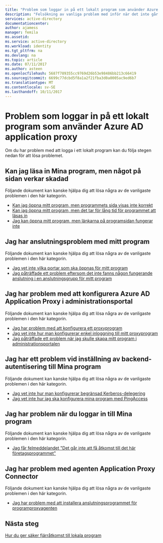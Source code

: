 ```yaml
---
title: "Problem som loggar in på ett lokalt program som använder Azure AD application proxy | Microsoft Docs"
description: "Felsökning av vanliga problem med inför när det inte går att logga in på ett lokalt program integrerade med Azure AD med hjälp av Azure AD Application Proxy"
services: active-directory
documentationcenter: 
author: ajamess
manager: femila
ms.assetid: 
ms.service: active-directory
ms.workload: identity
ms.tgt_pltfrm: na
ms.devlang: na
ms.topic: article
ms.date: 07/11/2017
ms.author: asteen
ms.openlocfilehash: 5687f789355cc9769d26b53e98486bb213c66419
ms.sourcegitcommit: 6699c77dcbd5f8a1a2f21fba3d0a0005ac9ed6b7
ms.translationtype: MT
ms.contentlocale: sv-SE
ms.lasthandoff: 10/11/2017
---
```

# <a name="problems-signing-in-to-an-on-premises-application-using-the-azure-ad-application-proxy"></a>Problem som loggar in på ett lokalt program som använder Azure AD application proxy

Om du har problem med att logga i ett lokalt program kan du följa stegen nedan för att lösa problemet.

## <a name="i-can-load-my-application-but-something-on-the-page-looks-broken"></a>Kan jag läsa in Mina program, men något på sidan verkar skadad

Följande dokument kan kanske hjälpa dig att lösa några av de vanligaste problemen i den här kategorin.

  * [Kan jag öppna mitt program, men programmets sida visas inte korrekt](https://docs.microsoft.com/azure/active-directory/application-proxy-page-appearance-broken-problem/)
  * [Kan jag öppna mitt program, men det tar för lång tid för programmet att läsas in](https://docs.microsoft.com/azure/active-directory/application-proxy-page-load-speed-problem/)
  * [Jag kan öppna mitt program, men länkarna på programsidan fungerar inte](https://docs.microsoft.com/azure/active-directory/application-proxy-page-links-broken-problem/)

## <a name="im-having-a-connectivity-problem-my-application"></a>Jag har anslutningsproblem med mitt program
  Följande dokument kan kanske hjälpa dig att lösa några av de vanligaste problemen i den här kategorin.
  * [Jag vet inte vilka portar som ska öppnas för mitt program](https://docs.microsoft.com/azure/active-directory/application-proxy-connectivity-ports-how-to/)
  * [Jag påträffade ett problem eftersom det inte fanns någon fungerande anslutning i en anslutningsgrupp för mitt program](https://docs.microsoft.com/azure/active-directory/application-proxy-connectivity-no-working-connector/)

## <a name="im-having-a-problem-configuring-the-azure-ad-application-proxy-in-the-admin-portal"></a>Jag har problem med att konfigurera Azure AD Application Proxy i administrationsportal
  Följande dokument kan kanske hjälpa dig att lösa några av de vanligaste problemen i den här kategorin.
  * [Jag har problem med att konfigurera ett proxyprogram](https://docs.microsoft.com/azure/active-directory/application-proxy-config-how-to/)
  * [Jag vet inte hur man konfigurerar enkel inloggning till mitt proxyprogram](https://docs.microsoft.com/azure/active-directory/application-proxy-config-sso-how-to/)
  * [Jag påträffade ett problem när jag skulle skapa mitt program i administrationsportalen](https://docs.microsoft.com/azure/active-directory/application-proxy-config-problem/)

## <a name="im-having-a-problem-setting-up-back-end-authentication-to-my-application"></a>Jag har ett problem vid inställning av backend-autentisering till Mina program
  Följande dokument kan kanske hjälpa dig att lösa några av de vanligaste problemen i den här kategorin.
  * [Jag vet inte hur man konfigurerar begränsad Kerberos-delegering](https://docs.microsoft.com/azure/active-directory/application-proxy-back-end-kerberos-constrained-delegation-how-to/)
  * [Jag vet inte hur jag ska konfigurera mina program med PingAccess](https://docs.microsoft.com/azure/active-directory/application-proxy-back-end-ping-access-how-to/)

## <a name="im-having-a-problem-when-signing-in-to-my-application"></a>Jag har problem när du loggar in till Mina program
  Följande dokument kan kanske hjälpa dig att lösa några av de vanligaste problemen i den här kategorin.
  * [Jag får felmeddelandet "Det går inte att få åtkomst till det här företagsprogrammet"](https://docs.microsoft.com/azure/active-directory/application-proxy-sign-in-bad-gateway-timeout-error/)

## <a name="im-having-a-problem-with-the-application-proxy-agent-connector"></a>Jag har problem med agenten Application Proxy Connector
  Följande dokument kan kanske hjälpa dig att lösa några av de vanligaste problemen i den här kategorin.
  * [Jag har problem med att installera anslutningsprogrammet för programproxyagenten](https://docs.microsoft.com/azure/active-directory/application-proxy-connector-installation-problem/)

## <a name="next-steps"></a>Nästa steg
[Hur du ger säker fjärråtkomst till lokala program](active-directory-application-proxy-get-started.md)
